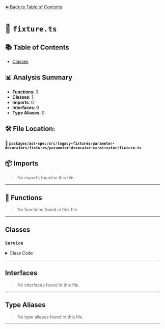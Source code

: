 [⬅️ Back to Table of Contents](../../../../../../../index.md)

# 📄 `fixture.ts`

## 📚 Table of Contents

- [Classes](#classes)

## 📊 Analysis Summary

- **Functions**: 0
- **Classes**: 1
- **Imports**: 0
- **Interfaces**: 0
- **Type Aliases**: 0

## 🛠️ File Location:
📂 **`packages/ast-spec/src/legacy-fixtures/parameter-decorators/fixtures/parameter-decorator-constructor/fixture.ts`**

## 📦 Imports

> No imports found in this file.


---

## 🔧 Functions

> No functions found in this file.


---

## Classes

### `Service`

<details><summary>Class Code</summary>

```ts
class Service {
  constructor(@Inject(APP_CONFIG) config: AppConfig) {
    this.title = config.title;
  }
}
```
</details>


---

## Interfaces

> No interfaces found in this file.


---

## Type Aliases

> No type aliases found in this file.


---